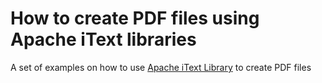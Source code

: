 # How to create PDF files using Apache iText libraries

A set of examples on how to use [Apache iText Library](https://itextpdf.com/en) to create PDF files
